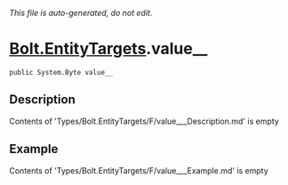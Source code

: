 *This file is auto-generated, do not edit.*

# [Bolt.EntityTargets](Types/Bolt.EntityTargets.md).value__
`public System.Byte value__`
## Description
Contents of 'Types/Bolt.EntityTargets/F/value___Description.md' is empty
## Example
Contents of 'Types/Bolt.EntityTargets/F/value___Example.md' is empty
